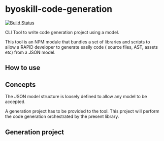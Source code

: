 # byoskill-code-generation

[![Build Status](https://travis-ci.org/Byoskill/byoskill-code-generation.svg?branch=main)](https://travis-ci.org/Byoskill/byoskill-code-generation)


CLI Tool to write code generation project using a model.

This tool is an NPM module that bundles a set of libraries and scripts to allow a RAPID developer to generate easily code ( source files, AST, assets etc) from a JSON model.

## How to use

## Concepts

The JSON model structure is loosely defined to allow any model to be accepted.

A generation project has to be provided to the tool. This project will perform the code generation orchestrated by the present library.

## Generation project
